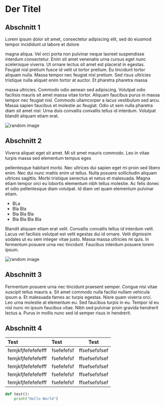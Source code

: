 # Der Titel

## Abschnitt 1
Lorem ipsum dolor sit amet, consectetur adipiscing elit, sed do eiusmod tempor incididunt ut labore et dolore

magna aliqua. Vel orci porta non pulvinar neque laoreet suspendisse interdum consectetur. Enim sit amet venenatis urna cursus eget nunc scelerisque viverra. Ut ornare lectus sit amet est placerat in egestas. Feugiat nisl pretium fusce id velit ut tortor pretium. Eu tincidunt tortor aliquam nulla. Massa tempor nec feugiat nisl pretium. Sed risus ultricies tristique nulla aliquet enim tortor at auctor. Et pharetra pharetra massa

massa ultricies. Commodo odio aenean sed adipiscing. Volutpat odio facilisis mauris sit amet massa vitae tortor. Aliquam faucibus purus in massa tempor nec feugiat nisl. Commodo ullamcorper a lacus vestibulum sed arcu. Massa sapien faucibus et molestie ac feugiat. Odio ut sem nulla pharetra diam sit amet nisl. Urna duis convallis convallis tellus id interdum. Volutpat blandit aliquam etiam erat.
<div class="r">

![random image](https://picsum.photos/300/220)
</div>

## Abschnitt 2
Viverra aliquet eget sit amet. Mi sit amet mauris commodo. Leo in vitae turpis massa sed elementum tempus eges

pellentesque habitant morbi. Nec ultrices dui sapien eget mi proin sed libero enim. Nec dui nunc mattis enim ut tellus. Nulla posuere sollicitudin aliquam ultrices sagittis. Morbi tristique senectus et netus et malesuada. Magna etiam tempor orci eu lobortis elementum nibh tellus molestie. Ac felis donec et odio pellentesque diam volutpat. Id diam vel quam elementum pulvinar etiam.

- BLa
- Bla Bla
- Bla Bla Bla
- Bla Bla Bla Bla

Blandit aliquam etiam erat velit. Convallis convallis tellus id interdum velit. Lacus vel facilisis volutpat est velit egestas dui id ornare. Velit dignissim sodales ut eu sem integer vitae justo. Massa massa ultricies mi quis. In fermentum posuere urna nec tincidunt. Faucibus interdum posuere lorem ipsum.
<div class="l">

![random image](https://picsum.photos/200/150)
</div>

## Abschnitt 3
Fermentum posuere urna nec tincidunt praesent semper. Congue nisi vitae suscipit tellus mauris a. Sit amet commodo nulla facilisi nullam vehicula ipsum a. Et malesuada fames ac turpis egestas. Nisre quam viverra orci. Leo urna molestie at elementum eu. Sed faucibus turpis in eu. Tempor id eu nisl nunc mi ipsum faucibus vitae. Nibh sed pulvinar proin gravida hendrerit lectus a. Purus in mollis nunc sed id semper risus in hendrerit.

## Abschnitt 4
|Test | Test | Test |
|:--|:--|:--:|
| femjkfjfefefefefff | fsefefefsf | ffsefsefsfsef |
| femjkfjfefefefefff | fsefefefsf | ffsefsefsfsef |
| femjkfjfefefefefff | fsefefefsf | ffsefsefsfsef |
| femjkfjfefefefefff | fsefefefsf | ffsefsefsfsef |
| femjkfjfefefefefff | fsefefefsf | ffsefsefsfsef |

```python
def test():
    print("Hello World")
```
